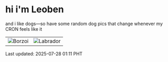 # hi i'm Leoben

and i like dogs—so have some random dog pics that change whenever my CRON feels like it

|  |  |
|--------|----------|
| ![Borzoi](https://random-dog-vercel.vercel.app/api/random-borzoi?v=1753636292) | ![Labrador](https://random-dog-vercel.vercel.app/api/random-labrador?v=1753636292) |

Last updated: 2025-07-28 01:11 PHT
